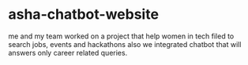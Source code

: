 # asha-chatbot-website
me and my team worked on a project that help women in tech filed to search jobs, events and hackathons also we integrated chatbot that will answers only career related queries.
